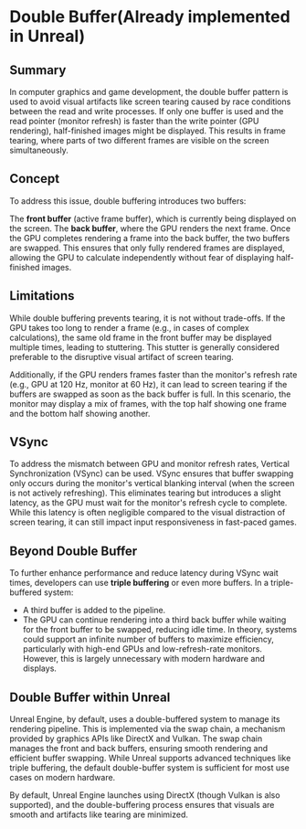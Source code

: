 # Double Buffer(Already implemented in Unreal)

## Summary

In computer graphics and game development, the double buffer pattern is used to avoid visual artifacts like screen tearing caused by race conditions between the read and write processes. If only one buffer is used and the read pointer (monitor refresh) is faster than the write pointer (GPU rendering), half-finished images might be displayed. This results in frame tearing, where parts of two different frames are visible on the screen simultaneously.

## Concept

To address this issue, double buffering introduces two buffers:

The **front buffer** (active frame buffer), which is currently being displayed on the screen.
The **back buffer**, where the GPU renders the next frame.
Once the GPU completes rendering a frame into the back buffer, the two buffers are swapped. This ensures that only fully rendered frames are displayed, allowing the GPU to calculate independently without fear of displaying half-finished images.

## Limitations

While double buffering prevents tearing, it is not without trade-offs. If the GPU takes too long to render a frame (e.g., in cases of complex calculations), the same old frame in the front buffer may be displayed multiple times, leading to stuttering. This stutter is generally considered preferable to the disruptive visual artifact of screen tearing.

Additionally, if the GPU renders frames faster than the monitor's refresh rate (e.g., GPU at 120 Hz, monitor at 60 Hz), it can lead to screen tearing if the buffers are swapped as soon as the back buffer is full. In this scenario, the monitor may display a mix of frames, with the top half showing one frame and the bottom half showing another.

## VSync

To address the mismatch between GPU and monitor refresh rates, Vertical Synchronization (VSync) can be used. VSync ensures that buffer swapping only occurs during the monitor's vertical blanking interval (when the screen is not actively refreshing). This eliminates tearing but introduces a slight latency, as the GPU must wait for the monitor's refresh cycle to complete. While this latency is often negligible compared to the visual distraction of screen tearing, it can still impact input responsiveness in fast-paced games.

## Beyond Double Buffer

To further enhance performance and reduce latency during VSync wait times, developers can use **triple buffering** or even more buffers. In a triple-buffered system:

- A third buffer is added to the pipeline.
- The GPU can continue rendering into a third back buffer while waiting for the front buffer to be swapped, reducing idle time.
In theory, systems could support an infinite number of buffers to maximize efficiency, particularly with high-end GPUs and low-refresh-rate monitors. However, this is largely unnecessary with modern hardware and displays.

## Double Buffer within Unreal

Unreal Engine, by default, uses a double-buffered system to manage its rendering pipeline. This is implemented via the swap chain, a mechanism provided by graphics APIs like DirectX and Vulkan. The swap chain manages the front and back buffers, ensuring smooth rendering and efficient buffer swapping. While Unreal supports advanced techniques like triple buffering, the default double-buffer system is sufficient for most use cases on modern hardware.

By default, Unreal Engine launches using DirectX (though Vulkan is also supported), and the double-buffering process ensures that visuals are smooth and artifacts like tearing are minimized.
